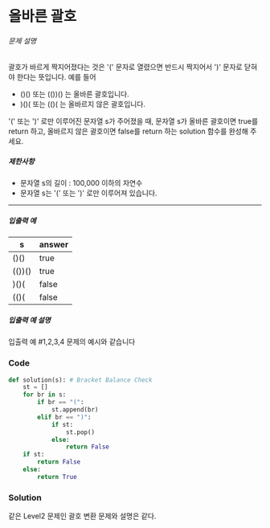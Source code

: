 # 올바른 괄호

###### 문제 설명

괄호가 바르게 짝지어졌다는 것은 '(' 문자로 열렸으면 반드시 짝지어서 ')' 문자로 닫혀야 한다는 뜻입니다. 예를 들어

- ()() 또는 (())() 는 올바른 괄호입니다.
- )()( 또는 (()( 는 올바르지 않은 괄호입니다.

'(' 또는 ')' 로만 이루어진 문자열 s가 주어졌을 때, 문자열 s가 올바른 괄호이면 true를 return 하고, 올바르지 않은 괄호이면 false를 return 하는 solution 함수를 완성해 주세요.

##### 제한사항

- 문자열 s의 길이 : 100,000 이하의 자연수
- 문자열 s는 '(' 또는 ')' 로만 이루어져 있습니다.

------

##### 입출력 예

| s      | answer |
| ------ | ------ |
| ()()   | true   |
| (())() | true   |
| )()(   | false  |
| (()(   | false  |

##### 입출력 예 설명

입출력 예 #1,2,3,4
문제의 예시와 같습니다



### Code

```python
def solution(s): # Bracket Balance Check
    st = []
    for br in s:
        if br == "(":
            st.append(br)
        elif br == ")":
            if st:
                st.pop()
            else:
                return False
    if st:
        return False
    else:
        return True
```

### Solution

같은 Level2 문제인 괄호 변환 문제와 설명은 같다.